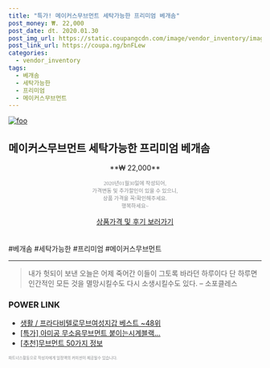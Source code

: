 ```yaml
--- 
title: "특가! 메이커스무브먼트 세탁가능한 프리미엄 베개솜" 
post_money: ₩. 22,000 
post_date: dt. 2020.01.30 
post_img_url: https://static.coupangcdn.com/image/vendor_inventory/images/2018/12/21/15/0/021acd7c-60d7-433e-a30c-38c3a482aad9.png 
post_link_url: https://coupa.ng/bnFLew 
categories: 
  - vendor_inventory 
tags: 
  - 베개솜 
  - 세탁가능한 
  - 프리미엄 
  - 메이커스무브먼트 
--- 
```

[![foo](https://static.coupangcdn.com/image/vendor_inventory/images/2018/12/21/15/0/021acd7c-60d7-433e-a30c-38c3a482aad9.png)](https://coupa.ng/bnFLew) 

## 메이커스무브먼트 세탁가능한 프리미엄 베개솜 
<p style="text-align: center;">**₩ 22,000**</p> 
<p style="text-align: center;"><span style="color: #898c8f; font-family: Georgia,Times,serif; font-size: 0.75em;">2020년01월30일에 작성되어, <br>가격변동 및 추가할인이 있을 수 있으니,<br> 상품 가격을 꼭!확인해주세요.<br>행복하세요~</span> 
</p>	 
<div markdown="0" style="text-align: center;"><a href="https://coupa.ng/bnFLew" class="btn btn--success">상품가격 및 후기 보러가기</a></div> 
<br><br> 
  #베개솜 #세탁가능한 #프리미엄 #메이커스무브먼트 
<hr> 

> 내가 헛되이 보낸 오늘은 어제 죽어간 이들이 그토록 바라던 하루이다 단 하루면 인간적인 모든 것을 멸망시킬수도 다시 소생시킬수도 있다. – 소포클레스 


### POWER LINK

* <a href="https://blog.naver.com/santokki14/221785281444" target="_blank">생활 / 프라다비텔로무브여성지갑 베스트 ~48위</a>
* <a href="https://blog.naver.com/sakai111/221790068465" target="_blank">[특가] 아미공 무소음무브먼트 붙이는시계블랙...</a>
* <a href="https://blog.naver.com/fasyy4321/221789831990" target="_blank">[추천]무브먼트 50가지 정보</a>

<span style="color: #898c8f; font-family: Georgia,Times,serif; font-size: 0.55em;">파트너스활동으로 작성자에게 일정액의 커미션이 제공될수 있습니다.</span> 
